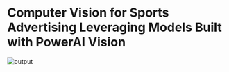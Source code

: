 # Computer Vision for Sports Advertising Leveraging Models Built with PowerAI Vision 

![output](./output.gif)